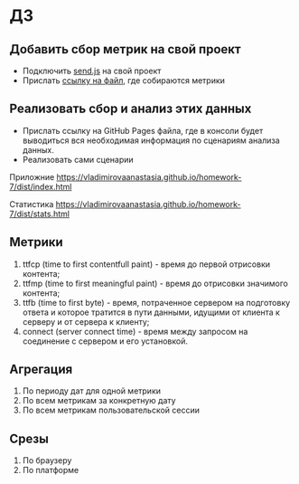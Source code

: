 # ДЗ

## Добавить сбор метрик на свой проект
- Подключить [send.js](https://github.com/VladimirovaAnastasia/homework-7/blob/master/src/stats/stats.js) на свой проект
- Прислать [ссылку на файл](https://github.com/VladimirovaAnastasia/homework-7/blob/master/src/app/index.js), где собираются метрики 

## Реализовать сбор и анализ этих данных
- Прислать ссылку на GitHub Pages файла, где в консоли будет выводиться вся необходимая информация по сценариям анализа данных.
- Реализовать сами сценарии

Приложние 
https://vladimirovaanastasia.github.io/homework-7/dist/index.html

Статистика
https://vladimirovaanastasia.github.io/homework-7/dist/stats.html


## Метрики
1) ttfcp (time to first contentfull paint) - время до первой отрисовки контента;
2) ttfmp (time to first meaningful paint) - время до отрисовки значимого контента;
3) ttfb (time to first byte) - время, потраченное сервером на подготовку ответа и которое тратится в пути данными, идущими от клиента к серверу и от сервера к клиенту;
4) connect (server connect time) - время между запросом на соединение с сервером и его установкой.

## Агрегация
1) По периоду дат для одной метрики
2) По всем метрикам за конкретную дату
3) По всем метрикам пользовательской сессии

## Срезы
1) По браузеру
2) По платформе
